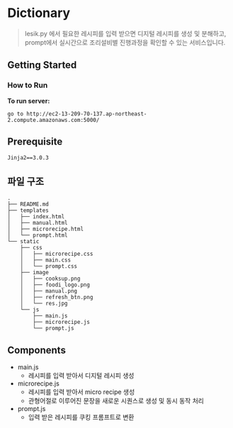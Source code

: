 # Dictionary

> lesik.py 에서 필요한 레시피를 입력 받으면 디지털 레시피를 생성 및 분해하고, prompt에서 실시간으로 조리설비별 진행과정을 확인할 수 있는 서비스입니다.


## Getting Started

### How to Run

**To run server:**

```
go to http://ec2-13-209-70-137.ap-northeast-2.compute.amazonaws.com:5000/
```

## Prerequisite
```
Jinja2==3.0.3
```


## 파일 구조

```
.
├── README.md
├── templates
│   ├── index.html
│   ├── manual.html
│   ├── microrecipe.html
│   └── prompt.html
└── static
    ├── css
    │   ├── microrecipe.css
    │   ├── main.css
    │   └── prompt.css
    ├── image
    │   ├── cooksup.png
    │   ├── foodi_logo.png
    │   ├── manual.png
    │   ├── refresh_btn.png
    │   └── res.jpg
    └── js
        ├── main.js
        ├── microrecipe.js
        └── prompt.js
```

## Components
- main.js
  - 레시피를 입력 받아서 디지털 레시피 생성
- microrecipe.js
  - 레시피를 입력 받아서 micro recipe 생성
  - 관형어절로 이루어진 문장을 새로운 시퀀스로 생성 및 동시 동작 처리
- prompt.js
  - 입력 받은 레시피를 쿠킹 프롬프트로 변환
